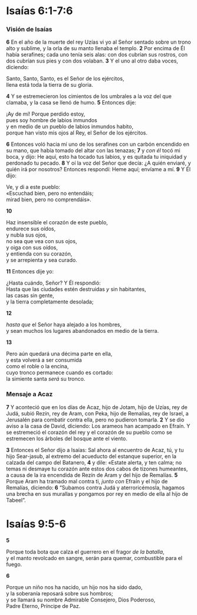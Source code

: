 # Isaías 6:1-7:6



### **Visión de Isaías**

**6** En el año de la muerte del rey Uzías vi yo al Señor sentado sobre un trono alto y sublime, y la orla de su manto llenaba el templo. **2** Por encima de Él había serafines; cada uno tenía seis alas: con dos cubrían sus rostros, con dos cubrían sus pies y con dos volaban. **3** Y el uno al otro daba voces, diciendo:

Santo, Santo, Santo, es el Señor de los ejércitos,  
llena está toda la tierra de su gloria.

**4** Y se estremecieron los cimientos de los umbrales a la voz del que clamaba, y la casa se llenó de humo. **5** Entonces dije:

¡Ay de mí\! Porque perdido estoy,  
pues soy hombre de labios inmundos  
y en medio de un pueblo de labios inmundos habito,  
porque han visto mis ojos al Rey, el Señor de los ejércitos.

**6** Entonces voló hacia mí uno de los serafines con un carbón encendido en su mano, que había tomado del altar con las tenazas; **7** y *con él* tocó mi boca, y dijo: He aquí, esto ha tocado tus labios, y es quitada tu iniquidad y perdonado tu pecado. **8** Y oí la voz del Señor que decía: ¿A quién enviaré, y quién irá por nosotros? Entonces respondí: Heme aquí; envíame a mí. **9** Y Él dijo:

Ve, y di a este pueblo:  
«Escuchad bien, pero no entendáis;  
mirad bien, pero no comprendáis».

**10** 

Haz insensible el corazón de este pueblo,  
endurece sus oídos,  
y nubla sus ojos,  
no sea que vea con sus ojos,  
y oiga con sus oídos,  
y entienda con su corazón,  
y se arrepienta y sea curado.

**11** Entonces dije yo:

¿Hasta cuándo, Señor? Y Él respondió:  
Hasta que las ciudades estén destruidas *y* sin habitantes,  
las casas sin gente,  
y la tierra completamente desolada;

**12** 

*hasta que* el Señor haya alejado a los hombres,  
y sean muchos los lugares abandonados en medio de la tierra.

**13** 

Pero aún quedará una décima parte en ella,  
y esta volverá a ser consumida  
como el roble o la encina,  
cuyo tronco permanece cuando es cortado:  
la simiente santa *será* su tronco.

### **Mensaje a Acaz**

**7** Y aconteció que en los días de Acaz, hijo de Jotam, hijo de Uzías, rey de Judá, subió Rezín, rey de Aram, con Peka, hijo de Remalías, rey de Israel, a Jerusalén para combatir contra ella, pero no pudieron tomarla. **2** Y se dio aviso a la casa de David, diciendo: Los arameos han acampado en Efraín. Y se estremeció el corazón del rey y el corazón de su pueblo como se estremecen los árboles del bosque ante el viento.

**3** Entonces el Señor dijo a Isaías: Sal ahora al encuentro de Acaz, tú, y tu hijo Sear-jasub, al extremo del acueducto del estanque superior, en la calzada del campo del Batanero, **4** y dile: «Estate alerta, y ten calma; no temas ni desmaye tu corazón ante estos dos cabos de tizones humeantes, a causa de la ira encendida de Rezín de Aram y del hijo de Remalías. **5** Porque Aram ha tramado mal contra ti, *junto con* Efraín y el hijo de Remalías, diciendo: **6** “Subamos contra Judá y aterroricémosla, hagamos una brecha en sus murallas y pongamos por rey en medio de ella al hijo de Tabeel”.

# Isaías 9:5-6



**5** 

Porque toda bota que calza el guerrero en el fragor *de la batalla*,  
y el manto revolcado en sangre, serán para quemar, combustible para el fuego.

**6** 

Porque un niño nos ha nacido, un hijo nos ha sido dado,  
y la soberanía reposará sobre sus hombros;  
y se llamará su nombre Admirable Consejero, Dios Poderoso,  
Padre Eterno, Príncipe de Paz.

